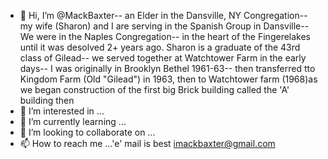 - 👋 Hi, I’m @MackBaxter--  an Elder in the Dansville, NY Congregation-- my wife (Sharon) and I are serving in the Spanish Group in Dansville-- We were in the Naples Congregation-- in the heart of the Fingerelakes until it was desolved 2+ years ago.
Sharon is a graduate of the 43rd class of Gilead-- we served together at Watchtower Farm in the early days--  I was originally in Brooklyn Bethel 1961-63-- then transferred tto Kingdom Farm (Old "Gilead") in 1963, then to Watchtower farm (1968)as we began construction of the first big Brick building called the 'A' building then
- 👀 I’m interested in ...
- 🌱 I’m currently learning ...
- 💞️ I’m looking to collaborate on ...
- 📫 How to reach me ...'e' mail is best  imackbaxter@gmail.com

<!---
MackBaxter/MackBaxter is a ✨ special ✨ repository because its `README.md` (this file) appears on your GitHub profile.
You can click the Preview link to take a look at your changes.
--->
